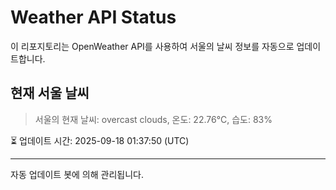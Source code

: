
# Weather API Status

이 리포지토리는 OpenWeather API를 사용하여 서울의 날씨 정보를 자동으로 업데이트합니다.

## 현재 서울 날씨
> 서울의 현재 날씨: overcast clouds, 온도: 22.76°C, 습도: 83%

⏳ 업데이트 시간: 2025-09-18 01:37:50 (UTC)

---
자동 업데이트 봇에 의해 관리됩니다.
